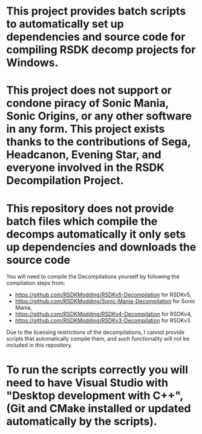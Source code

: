 # This project provides batch scripts to automatically set up dependencies and source code for compiling RSDK decomp projects for Windows.
# This project does not support or condone piracy of Sonic Mania, Sonic Origins, or any other software in any form. This project exists thanks to the contributions of Sega, Headcanon, Evening Star, and everyone involved in the RSDK Decompilation Project.
# This repository does not provide batch files which compile the decomps automatically it only sets up dependencies and downloads the source code
You will need to compile the Decompilations yourself by following the compilation steps from:

- https://github.com/RSDKModding/RSDKv5-Decompilation for RSDKv5,
- https://github.com/RSDKModding/Sonic-Mania-Decompilation for Sonic Mania,
- https://github.com/RSDKModding/RSDKv4-Decompilation for RSDKv4,
- https://github.com/RSDKModding/RSDKv3-Decompilation for RSDKv3.

Due to the licensing restrictions of the decompilations, I cannot provide scripts that automatically compile them, and such functionality will not be included in this repository.
# To run the scripts correctly you will need to have Visual Studio with "Desktop development with C++", (Git and CMake installed or updated automatically by the scripts).
